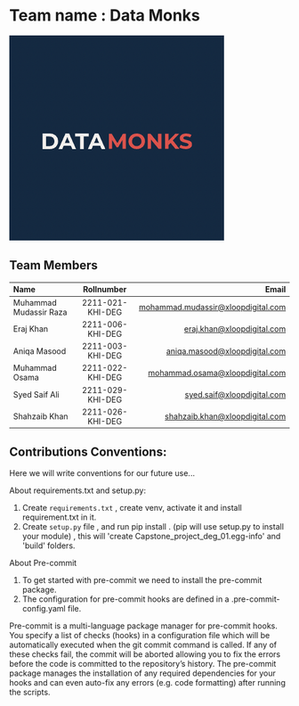 # Team name : Data Monks
![Teams-Logo](team-non-technical-files/logo.png)
## Team Members

 
| Name | Rollnumber | Email|
| :------- | :------------: | ----------: |  
|  Muhammad Mudassir Raza |  2211-021-KHI-DEG      |   mohammad.mudassir@xloopdigital.com       |
|  Eraj Khan |  2211-006-KHI-DEG      |   eraj.khan@xloopdigital.com       |
|  Aniqa Masood |  2211-003-KHI-DEG      |   aniqa.masood@xloopdigital.com       |
|  Muhammad Osama |  2211-022-KHI-DEG      |   mohammad.osama@xloopdigital.com      |\
|  Syed Saif Ali |  2211-029-KHI-DEG      |   syed.saif@xloopdigital.com       |\
| Shahzaib Khan | 2211-026-KHI-DEG | shahzaib.khan@xloopdigital.com


## Contributions Conventions:
Here we will write conventions for our future use...

About requirements.txt and setup.py:
1) Create `requirements.txt` , create venv, activate it and install requirement.txt in it.
2) Create `setup.py` file , and run pip install . (pip will use setup.py to install your module) , this will 'create Capstone_project_deg_01.egg-info' and 'build' folders.

About Pre-commit
1) To get started with pre-commit we need to install the pre-commit package.
2) The configuration for pre-commit hooks are defined in a .pre-commit-config.yaml file.

Pre-commit is a multi-language package manager for pre-commit hooks. You specify a list of checks (hooks) in a configuration file which will be automatically executed when the git commit command is called. If any of these checks fail, the commit will be aborted allowing you to fix the errors before the code is committed to the repository’s history.
The pre-commit package manages the installation of any required dependencies for your hooks and can even auto-fix any errors (e.g. code formatting) after running the scripts.
